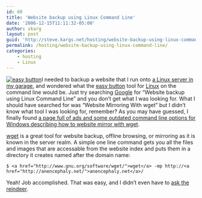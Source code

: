 ```yaml
---
id: 60
title: 'Website backup using Linux Command Line'
date: '2006-12-15T11:11:32-05:00'
author: skarg
layout: post
guid: 'http://steve.kargs.net/hosting/website-backup-using-linux-command-line/'
permalink: /hosting/website-backup-using-linux-command-line/
categories:
    - hosting
    - Linux
---
```


[![easy button](http://steve.kargs.net/wp-content/uploads/2006/12/easybutton.jpg "easy button")](http://steve.kargs.net/wp-content/uploads/2006/12/easybutton.jpg)I needed to backup a website that I run onto [a Linux server in my garage](http://karg.us/), and wondered what the [easy button](http://en.wikipedia.org/wiki/Easy_Button) tool for [Linux](http://www.ubuntu.com/) on the command line would be. Just try searching [Google](http://google.com/) for “Website backup using Linux Command Line” and you don’t get what I was looking for. What I should have searched for was “<span class="txt"><span class="contentpagetitle">Website Mirroring With wget” but I didn’t know what tool I was looking for, remember? As you may have guessed, I finally found [a page full of ads and some outdated command line options for Windows describing how to website mirror with wget](http://www.devarticles.com/c/a/Web-Services/Website-Mirroring-With-wget/). </span></span>

[wget](http://www.gnu.org/software/wget/) is a great tool for website backup, offline browsing, or mirroring as it is known in the server realm. A simple one line command gets you all the files and images that are accessable from the website index and puts them in a directory it creates named after the domain name:

`$ <a href="http://www.gnu.org/software/wget/">wget</a> -mp http://<a href="http://anencephaly.net/">anencephaly.net</a>/`

Yeah! Job accomplished. That was easy, and I didn’t even have to [ask the reindeer](http://www.staples.com/sbd/cre/marketing/centers/holiday_06/agent-mrnibbles.html).